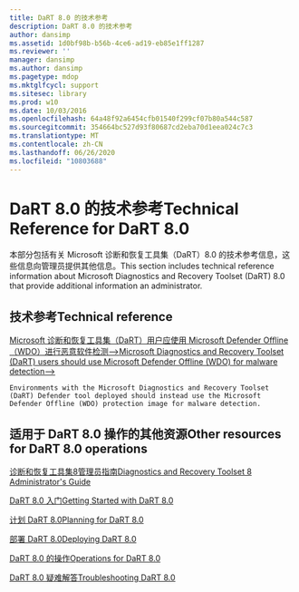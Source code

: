 ```yaml
---
title: DaRT 8.0 的技术参考
description: DaRT 8.0 的技术参考
author: dansimp
ms.assetid: 1d0bf98b-b56b-4ce6-ad19-eb85e1ff1287
ms.reviewer: ''
manager: dansimp
ms.author: dansimp
ms.pagetype: mdop
ms.mktglfcycl: support
ms.sitesec: library
ms.prod: w10
ms.date: 10/03/2016
ms.openlocfilehash: 64a48f92a6454cfb01540f299cf07b80a544c587
ms.sourcegitcommit: 354664bc527d93f80687cd2eba70d1eea024c7c3
ms.translationtype: MT
ms.contentlocale: zh-CN
ms.lasthandoff: 06/26/2020
ms.locfileid: "10803688"
---
```

# <span data-ttu-id="b38ad-103">DaRT 8.0 的技术参考</span><span class="sxs-lookup"><span data-stu-id="b38ad-103">Technical Reference for DaRT 8.0</span></span>


<span data-ttu-id="b38ad-104">本部分包括有关 Microsoft 诊断和恢复工具集（DaRT）8.0 的技术参考信息，这些信息向管理员提供其他信息。</span><span class="sxs-lookup"><span data-stu-id="b38ad-104">This section includes technical reference information about Microsoft Diagnostics and Recovery Toolset (DaRT) 8.0 that provide additional information an administrator.</span></span>

## <span data-ttu-id="b38ad-105">技术参考</span><span class="sxs-lookup"><span data-stu-id="b38ad-105">Technical reference</span></span>


[<span data-ttu-id="b38ad-106">Microsoft 诊断和恢复工具集（DaRT）用户应使用 Microsoft Defender Offline （WDO）进行恶意软件检测--></span><span class="sxs-lookup"><span data-stu-id="b38ad-106">Microsoft Diagnostics and Recovery Toolset (DaRT) users should use Microsoft Defender Offline (WDO) for malware detection--></span></span>](use-windows-defender-offline-wdo-for-malware-protection-not-dart.md)

    Environments with the Microsoft Diagnostics and Recovery Toolset (DaRT) Defender tool deployed should instead use the Microsoft Defender Offline (WDO) protection image for malware detection.

## <span data-ttu-id="b38ad-107">适用于 DaRT 8.0 操作的其他资源</span><span class="sxs-lookup"><span data-stu-id="b38ad-107">Other resources for DaRT 8.0 operations</span></span>


[<span data-ttu-id="b38ad-108">诊断和恢复工具集8管理员指南</span><span class="sxs-lookup"><span data-stu-id="b38ad-108">Diagnostics and Recovery Toolset 8 Administrator's Guide</span></span>](index.md)

[<span data-ttu-id="b38ad-109">DaRT 8.0 入门</span><span class="sxs-lookup"><span data-stu-id="b38ad-109">Getting Started with DaRT 8.0</span></span>](getting-started-with-dart-80-dart-8.md)

[<span data-ttu-id="b38ad-110">计划 DaRT 8.0</span><span class="sxs-lookup"><span data-stu-id="b38ad-110">Planning for DaRT 8.0</span></span>](planning-for-dart-80-dart-8.md)

[<span data-ttu-id="b38ad-111">部署 DaRT 8.0</span><span class="sxs-lookup"><span data-stu-id="b38ad-111">Deploying DaRT 8.0</span></span>](deploying-dart-80-dart-8.md)

[<span data-ttu-id="b38ad-112">DaRT 8.0 的操作</span><span class="sxs-lookup"><span data-stu-id="b38ad-112">Operations for DaRT 8.0</span></span>](operations-for-dart-80-dart-8.md)

[<span data-ttu-id="b38ad-113">DaRT 8.0 疑难解答</span><span class="sxs-lookup"><span data-stu-id="b38ad-113">Troubleshooting DaRT 8.0</span></span>](troubleshooting-dart-80-dart-8.md)

 

 





